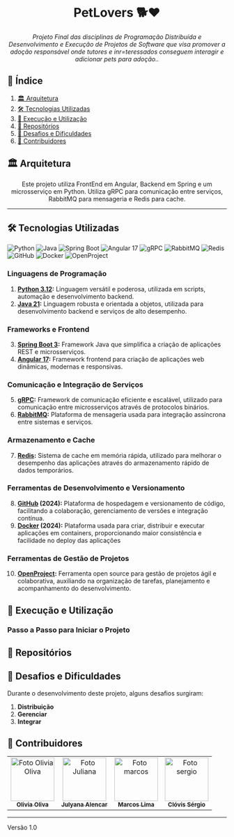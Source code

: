 <h1 align="center" style="font-weight: bold;">PetLovers 🐕❤️</h1>

<p align="center"><i>Projeto Final das disciplinas de Programação Distribuída e Desenvolvimento e Execução de Projetos de Software que visa promover a adoção responsável onde tutores e inr=teressados conseguem interagir e adicionar pets para adoção..</i></p>

## 📖 Índice

1. [🏛️ Arquitetura](#-arquitetura)
2. [🛠️ Tecnologias Utilizadas](#-tecnologias-utilizadas)
3. [🚀 Execução e Utilização](#-execução-e-utilização)
4. [🧱 Repositórios](#-repositórios)
5. [🚧 Desafios e Dificuldades](#-desafios-e-dificuldades)
6. [👥 Contribuidores](#-contribuidores)

## 🏛️ Arquitetura

<p align="center">Este projeto utiliza FrontEnd em Angular, Backend em Spring e um microsserviço em Python. Utiliza gRPC para comunicação entre serviços, RabbitMQ para mensageria e Redis para cache.</p>


---

## 🛠️ Tecnologias Utilizadas

![Python](https://img.shields.io/badge/Python-3776AB?style=for-the-badge&logo=python&logoColor=white)
![Java](https://img.shields.io/badge/Java-007396?style=for-the-badge&logo=oracle&logoColor=white)
![Spring Boot](https://img.shields.io/badge/Spring_Boot-6DB33F?style=for-the-badge&logo=springboot&logoColor=white)
![Angular 17](https://img.shields.io/badge/Angular_17-DD0031?style=for-the-badge&logo=angular&logoColor=white)
![gRPC](https://img.shields.io/badge/gRPC-4285F4?style=for-the-badge&logo=grpc&logoColor=white)
![RabbitMQ](https://img.shields.io/badge/RabbitMQ-FF6600?style=for-the-badge&logo=rabbitmq&logoColor=white)
![Redis](https://img.shields.io/badge/Redis-DC382D?style=for-the-badge&logo=redis&logoColor=white)
![GitHub](https://img.shields.io/badge/GitHub-181717?style=for-the-badge&logo=github&logoColor=white)
![Docker](https://img.shields.io/badge/Docker-2496ED?style=for-the-badge&logo=docker&logoColor=white)
![OpenProject](https://img.shields.io/badge/OpenProject-0770B7?style=for-the-badge&logo=openproject&logoColor=white)


### Linguagens de Programação

1. **[Python 3.12](https://www.python.org/downloads/release/python-3120/):** Linguagem versátil e poderosa, utilizada em scripts, automação e desenvolvimento backend.
2. **[Java 21](https://www.oracle.com/java/technologies/javase/jdk21-archive-downloads.html):** Linguagem robusta e orientada a objetos, utilizada para desenvolvimento backend e serviços de alto desempenho.

### Frameworks e Frontend

3. **[Spring Boot 3](https://spring.io/projects/spring-boot):** Framework Java que simplifica a criação de aplicações REST e microsserviços.
4. **[Angular 17](https://angular.io/):** Framework frontend para criação de aplicações web dinâmicas, modernas e responsivas.

### Comunicação e Integração de Serviços

5. **[gRPC](https://grpc.io/):** Framework de comunicação eficiente e escalável, utilizado para comunicação entre microsserviços através de protocolos binários.
6. **[RabbitMQ](https://www.rabbitmq.com/):** Plataforma de mensageria usada para integração assíncrona entre sistemas e serviços.

### Armazenamento e Cache

7. **[Redis](https://redis.io/):** Sistema de cache em memória rápida, utilizado para melhorar o desempenho das aplicações através do armazenamento rápido de dados temporários.

### Ferramentas de Desenvolvimento e Versionamento

8. **[GitHub](https://github.com/) (2024):** Plataforma de hospedagem e versionamento de código, facilitando a colaboração, gerenciamento de versões e integração contínua.
9. **[Docker](https://www.docker.com/) (2024):** Plataforma usada para criar, distribuir e executar aplicações em containers, proporcionando maior consistência e facilidade no deploy das aplicações

### Ferramentas de Gestão de Projetos

10. **[OpenProject](https://www.openproject.org/):** Ferramenta open source para gestão de projetos ágil e colaborativa, auxiliando na organização de tarefas, planejamento e acompanhamento do desenvolvimento.



## 🚀 Execução e Utilização

### Passo a Passo para Iniciar o Projeto


## 🧱 Repositórios

## 🚧 Desafios e Dificuldades

Durante o desenvolvimento deste projeto, alguns desafios surgiram:

1. **Distribuição** 
2. **Gerenciar** 
3. **Integrar** 

## 👥 Contribuidores

<table>
  <tr>
    <td align="center">
      <a href="https://github.com/oliviaoliva" title="GitHub">
        <img src="https://avatars.githubusercontent.com/u/89538707?v=4" width="100px;" alt="Foto Olivia Oliva"/><br>
        <sub>
          <b>Olivia Oliva</b>
        </sub>
      </a>
    </td>
    <td align="center">
      <a href="https://github.com/alencarjulyana" title="GitHub">
        <img src="https://avatars.githubusercontent.com/u/89394255?v=4" width="100px;" alt="Foto Juliana"/><br>
        <sub>
          <b>Julyana Alencar</b>
        </sub>
      </a>
    </td>
    <td align="center">
      <a href="https://github.com/mukslima" title="GitHub">
        <img src="https://avatars.githubusercontent.com/u/54006064?v=4" width="100px;" alt="Foto marcos"/><br>
        <sub>
          <b>Marcos Lima</b>
        </sub>
      </a>
    </td>
    <td align="center">
      <a href="https://github.com/sergioclimajr" title="GitHub">
        <img src="https://avatars.githubusercontent.com/u/87608071?v=4" width="100px;" alt="Foto sergio"/><br>
        <sub>
          <b>Clóvis Sérgio</b>
        </sub>
      </a>
    </td>
  </tr>
</table>

---

Versão 1.0
